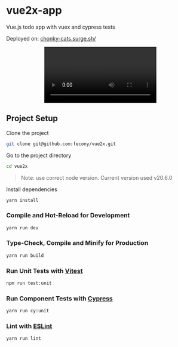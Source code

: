 # vue2x-app

Vue.js todo app with vuex and cypress tests

Deployed on: [chonky-cats.surge.sh/](https://chonky-cats.surge.sh/)

<div align="center" >
  <video src="https://github.com/fecony/vue2x/assets/36774784/dcba0f8c-d9d9-4a6b-91df-550651796306" />
</div>

## Project Setup

Clone the project

```sh
git clone git@github.com:fecony/vue2x.git
```

Go to the project directory

```bash
cd vue2x
```

> Note: use correct node version. Current version used v20.6.0

Install dependencies

```sh
yarn install
```

### Compile and Hot-Reload for Development

```sh
yarn run dev
```

### Type-Check, Compile and Minify for Production

```sh
yarn run build
```

### Run Unit Tests with [Vitest](https://vitest.dev/)

```sh
npm run test:unit
```

### Run Component Tests with [Cypress](https://www.cypress.io/)

```sh
yarn run cy:unit
```

### Lint with [ESLint](https://eslint.org/)

```sh
yarn run lint
```
